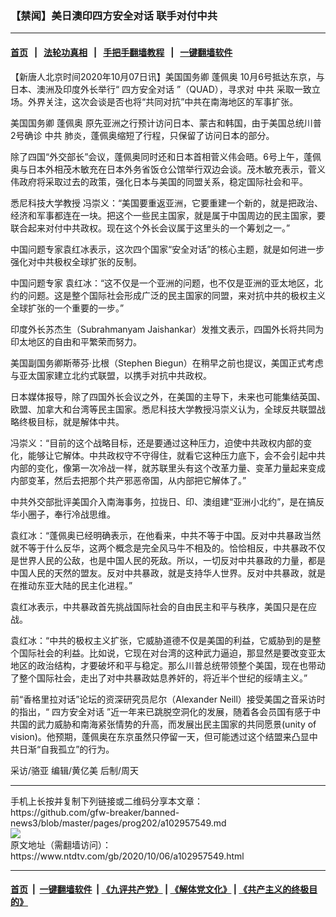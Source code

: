### 【禁闻】美日澳印四方安全对话  联手对付中共
------------------------

#### [首页](https://github.com/gfw-breaker/banned-news3/blob/master/README.md) &nbsp;&nbsp;|&nbsp;&nbsp; [法轮功真相](https://github.com/begood0513/basic/blob/master/README.md)  &nbsp;&nbsp;|&nbsp;&nbsp; [手把手翻墙教程](https://github.com/gfw-breaker/guides/wiki)  &nbsp;&nbsp;|&nbsp;&nbsp; [一键翻墙软件](https://github.com/gfw-breaker/nogfw/blob/master/README.md)  



<div><div class="post_content" itemprop="articleBody">
 <p>
  【新唐人北京时间2020年10月07日讯】美国国务卿
  <ok href="https://www.ntdtv.com/gb/蓬佩奥.htm">
   蓬佩奥
  </ok>
  10月6号抵达东京，与日本、澳洲及印度外长举行“
  <ok href="https://www.ntdtv.com/gb/四方安全对话.htm">
   四方安全对话
  </ok>
  ”（QUAD），寻求对
  <ok href="https://www.ntdtv.com/gb/中共.htm">
   中共
  </ok>
  采取一致立场。外界关注，这次会谈是否也将“共同对抗”中共在南海地区的军事扩张。
 </p>
 <p>
  美国国务卿
  <ok href="https://www.ntdtv.com/gb/蓬佩奥.htm">
   蓬佩奥
  </ok>
  原先亚洲之行预计访问日本、蒙古和韩国，由于美国总统川普2号确诊
  <ok href="https://www.ntdtv.com/gb/中共.htm">
   中共
  </ok>
  肺炎，蓬佩奥缩短了行程，只保留了访问日本的部分。
 </p>
 <p>
  除了四国“外交部长”会议，蓬佩奥同时还和日本首相菅义伟会晤。6号上午，蓬佩奥与日本外相茂木敏充在日本外务省饭仓公馆举行双边会谈。茂木敏充表示，菅义伟政府将采取过去的政策，强化日本与美国的同盟关系，稳定国际社会和平。
 </p>
 <p>
  悉尼科技大学教授 冯崇义：“美国要重返亚洲，它要重建一个新的，就是把政治、经济和军事都连在一块。把这个一些民主国家，就是属于中国周边的民主国家，要联合起来对付中共政权。现在这个外长会议属于这里头的一个筹划之一。”
 </p>
 <p>
  中国问题专家袁红冰表示，这次四个国家“安全对话”的核心主题，就是如何进一步强化对中共极权全球扩张的反制。
 </p>
 <p>
  中国问题专家 袁红冰：“这不仅是一个亚洲的问题，也不仅是亚洲的亚太地区，北约的问题。这是整个国际社会形成广泛的民主国家的同盟，来对抗中共的极权主义全球扩张的一个重要的一步。”
 </p>
 <p>
  印度外长苏杰生（Subrahmanyam Jaishankar）发推文表示，四国外长将共同为印太地区的自由和平繁荣而努力。
 </p>
 <p>
  美国副国务卿斯蒂芬·比根（Stephen Biegun）在稍早之前也提议，美国正式考虑与亚太国家建立北约式联盟，以携手对抗中共政权。
 </p>
 <p>
  日本媒体报导，除了四国外长会议之外，在美国的主导下，未来也可能集结英国、欧盟、加拿大和台湾等民主国家。悉尼科技大学教授冯崇义认为，全球反共联盟战略终极目标，就是解体中共。
 </p>
 <p>
  冯崇义：“目前的这个战略目标，还是要通过这种压力，迫使中共政权内部的变化，能够让它解体。中共政权守不守得住，就看它这种压力底下，会不会引起中共内部的变化，像第一次冷战一样，就苏联里头有这个改革力量、变革力量起来变成内部变革，然后去把那个共产邪恶帝国，从内部把它解体了。”
 </p>
 <p>
  中共外交部批评美国介入南海事务，拉拢日、印、澳组建“亚洲小北约”，是在搞反华小圈子，奉行冷战思维。
 </p>
 <p>
  袁红冰：“蓬佩奥已经明确表示，在他看来，中共不等于中国。反对中共暴政当然就不等于什么反华，这两个概念是完全风马牛不相及的。恰恰相反，中共暴政不仅是世界人民的公敌，也是中国人民的死敌。所以，一切反对中共暴政的力量，都是中国人民的天然的盟友。反对中共暴政，就是支持华人世界。反对中共暴政，就是在推动东亚大陆的民主化进程。”
 </p>
 <p>
  袁红冰表示，中共暴政首先挑战国际社会的自由民主和平与秩序，美国只是在应战。
 </p>
 <p>
  袁红冰：“中共的极权主义扩张，它威胁道德不仅是美国的利益，它威胁到的是整个国际社会的利益。比如说，它现在对台湾的这种武力逼迫，那显然是要改变亚太地区的政治结构，才要破坏和平与稳定。那么川普总统带领整个美国，现在也带动了整个国际社会，走出了对中共暴政姑息养奸的，将近半个世纪的绥靖主义。”
 </p>
 <p>
  前“香格里拉对话”论坛的资深研究员尼尔（Alexander Neill）接受美国之音采访时的指出，“
  <ok href="https://www.ntdtv.com/gb/四方安全对话.htm">
   四方安全对话
  </ok>
  ”近一年来已跳脱空洞化的发展，随着各会员国有感于中共国的武力威胁和南海紧张情势的升高，而发展出民主国家的共同愿景(unity of vision)。他预期，蓬佩奥在东京虽然只停留一天，但可能透过这个结盟来凸显中共日渐“自我孤立”的行为。
 </p>
 <p>
  采访/骆亚 编辑/黄亿美 后制/周天
 </p>
 <div class="single_ad">
 </div>
</div>
</div>
<hr/>
手机上长按并复制下列链接或二维码分享本文章：<br/>
https://github.com/gfw-breaker/banned-news3/blob/master/pages/prog202/a102957549.md <br/>
<a href='https://github.com/gfw-breaker/banned-news3/blob/master/pages/prog202/a102957549.md'><img src='https://github.com/gfw-breaker/banned-news3/blob/master/pages/prog202/a102957549.md.png'/></a> <br/>
原文地址（需翻墙访问）：https://www.ntdtv.com/gb/2020/10/06/a102957549.html


------------------------
#### [首页](https://github.com/gfw-breaker/banned-news3/blob/master/README.md) &nbsp;|&nbsp; [一键翻墙软件](https://github.com/gfw-breaker/nogfw/blob/master/README.md) &nbsp;| [《九评共产党》](https://github.com/gfw-breaker/9ping.md/blob/master/README.md#九评之一评共产党是什么) | [《解体党文化》](https://github.com/gfw-breaker/jtdwh.md/blob/master/README.md) | [《共产主义的终极目的》](https://github.com/gfw-breaker/gczydzjmd.md/blob/master/README.md)


<img src='http://gfw-breaker.win/banned-news3/pages/prog202/a102957549.md' width='0px' height='0px'/>